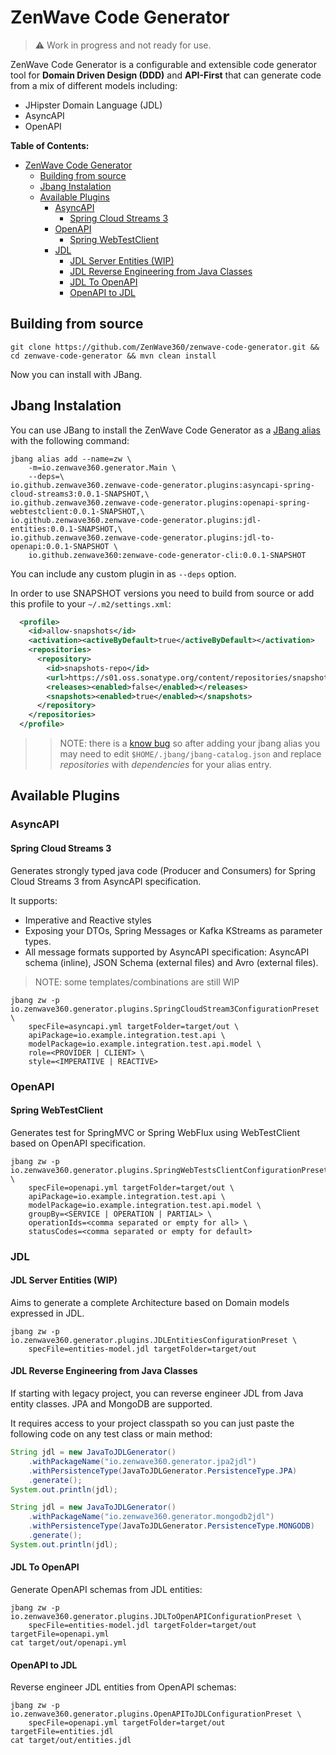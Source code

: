 # ZenWave Code Generator

> :warning: Work in progress and not ready for use.

ZenWave Code Generator is a configurable and extensible code generator tool for **Domain Driven Design (DDD)** and **API-First** that can generate code from a mix of different models including:

- JHipster Domain Language (JDL)
- AsyncAPI
- OpenAPI

**Table of Contents:**

- [ZenWave Code Generator](#zenwave-code-generator)
  - [Building from source](#building-from-source)
  - [Jbang Instalation](#jbang-instalation)
  - [Available Plugins](#available-plugins)
    - [AsyncAPI](#asyncapi)
      - [Spring Cloud Streams 3](#spring-cloud-streams-3)
    - [OpenAPI](#openapi)
      - [Spring WebTestClient](#spring-webtestclient)
    - [JDL](#jdl)
      - [JDL Server Entities (WIP)](#jdl-server-entities-wip)
      - [JDL Reverse Engineering from Java Classes](#jdl-reverse-engineering-from-java-classes)
      - [JDL To OpenAPI](#jdl-to-openapi)
      - [OpenAPI to JDL](#openapi-to-jdl)

## Building from source

```shell
git clone https://github.com/ZenWave360/zenwave-code-generator.git && cd zenwave-code-generator && mvn clean install
```

Now you can install with JBang.

## Jbang Instalation

You can use JBang to install the ZenWave Code Generator as a [JBang alias](https://www.jbang.dev/documentation/guide/latest/alias_catalogs.html) with the following command:

```shell
jbang alias add --name=zw \
    -m=io.zenwave360.generator.Main \
    --deps=\
io.github.zenwave360.zenwave-code-generator.plugins:asyncapi-spring-cloud-streams3:0.0.1-SNAPSHOT,\
io.github.zenwave360.zenwave-code-generator.plugins:openapi-spring-webtestclient:0.0.1-SNAPSHOT,\
io.github.zenwave360.zenwave-code-generator.plugins:jdl-entities:0.0.1-SNAPSHOT,\
io.github.zenwave360.zenwave-code-generator.plugins:jdl-to-openapi:0.0.1-SNAPSHOT \
    io.github.zenwave360:zenwave-code-generator-cli:0.0.1-SNAPSHOT
```

You can include any custom plugin in as `--deps` option.

In order to use SNAPSHOT versions you need to build from source or add this profile to your `~/.m2/settings.xml`:

```xml
  <profile>
    <id>allow-snapshots</id>
    <activation><activeByDefault>true</activeByDefault></activation>
    <repositories>
      <repository>
        <id>snapshots-repo</id>
        <url>https://s01.oss.sonatype.org/content/repositories/snapshots</url>
        <releases><enabled>false</enabled></releases>
        <snapshots><enabled>true</enabled></snapshots>
      </repository>
    </repositories>
  </profile>
```

> > NOTE: there is a [know bug](https://github.com/jbangdev/jbang/issues/1367) so after adding your jbang alias you may need to edit `$HOME/.jbang/jbang-catalog.json` and replace _repositories_ with _dependencies_ for your alias entry.

## Available Plugins

### AsyncAPI

#### Spring Cloud Streams 3

Generates strongly typed java code (Producer and Consumers) for Spring Cloud Streams 3 from AsyncAPI specification.

It supports:

- Imperative and Reactive styles
- Exposing your DTOs, Spring Messages or Kafka KStreams as parameter types.
- All message formats supported by AsyncAPI specification: AsyncAPI schema (inline), JSON Schema (external files) and Avro (external files).

> NOTE: some templates/combinations are still WIP

```shell
jbang zw -p io.zenwave360.generator.plugins.SpringCloudStream3ConfigurationPreset \
    specFile=asyncapi.yml targetFolder=target/out \
    apiPackage=io.example.integration.test.api \
    modelPackage=io.example.integration.test.api.model \
    role=<PROVIDER | CLIENT> \
    style=<IMPERATIVE | REACTIVE>
```

### OpenAPI

#### Spring WebTestClient

Generates test for SpringMVC or Spring WebFlux using WebTestClient based on OpenAPI specification.

```shell
jbang zw -p io.zenwave360.generator.plugins.SpringWebTestsClientConfigurationPreset \
    specFile=openapi.yml targetFolder=target/out \
    apiPackage=io.example.integration.test.api \
    modelPackage=io.example.integration.test.api.model \
    groupBy=<SERVICE | OPERATION | PARTIAL> \
    operationIds=<comma separated or empty for all> \
    statusCodes=<comma separated or empty for default>
```

### JDL

#### JDL Server Entities (WIP)

Aims to generate a complete Architecture based on Domain models expressed in JDL.

```shell
jbang zw -p io.zenwave360.generator.plugins.JDLEntitiesConfigurationPreset \
    specFile=entities-model.jdl targetFolder=target/out
```

#### JDL Reverse Engineering from Java Classes

If starting with legacy project, you can reverse engineer JDL from Java entity classes. JPA and MongoDB are supported.

It requires access to your project classpath so you can just paste the following code on any test class or main method:

```java
String jdl = new JavaToJDLGenerator()
    .withPackageName("io.zenwave360.generator.jpa2jdl")
    .withPersistenceType(JavaToJDLGenerator.PersistenceType.JPA)
    .generate();
System.out.println(jdl);
```

```java
String jdl = new JavaToJDLGenerator()
    .withPackageName("io.zenwave360.generator.mongodb2jdl")
    .withPersistenceType(JavaToJDLGenerator.PersistenceType.MONGODB)
    .generate();
System.out.println(jdl);
```

#### JDL To OpenAPI

Generate OpenAPI schemas from JDL entities:

```shell
jbang zw -p io.zenwave360.generator.plugins.JDLToOpenAPIConfigurationPreset \
    specFile=entities-model.jdl targetFolder=target/out targetFile=openapi.yml
cat target/out/openapi.yml
```

#### OpenAPI to JDL

Reverse engineer JDL entities from OpenAPI schemas:

```shell
jbang zw -p io.zenwave360.generator.plugins.OpenAPIToJDLConfigurationPreset \
    specFile=openapi.yml targetFolder=target/out targetFile=entities.jdl
cat target/out/entities.jdl
```

